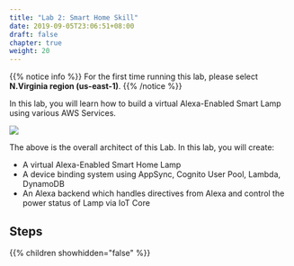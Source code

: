 ```yaml
---
title: "Lab 2: Smart Home Skill"
date: 2019-09-05T23:06:51+08:00
draft: false
chapter: true
weight: 20
---
```


{{% notice info %}}
For the first time running this lab, please select **N.Virginia region (us-east-1)**.
{{% /notice %}}
    
In this lab, you will learn how to build a virtual Alexa-Enabled
Smart Lamp using various AWS Services.

![](/images/smart-home/alexa-workshop-arch.jpg)

The above is the overall architect of this Lab. In this lab, you will create:

* A virtual Alexa-Enabled Smart Home Lamp
* A device binding system using AppSync, Cognito User Pool, Lambda, DynamoDB
* An Alexa backend which handles directives from Alexa and control the power status 
of Lamp via IoT Core

## Steps

{{% children showhidden="false" %}}